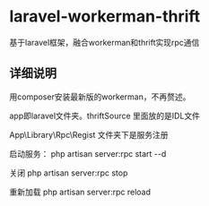 # laravel-workerman-thrift
基于laravel框架，融合workerman和thrift实现rpc通信

## 详细说明
用composer安装最新版的workerman，不再赘述。

app即laravel文件夹。thriftSource 里面放的是IDL文件

App\Library\Rpc\Regist 文件夹下是服务注册

启动服务：
php artisan server:rpc start --d

关闭
php artisan server:rpc stop

重新加载
php artisan server:rpc reload


